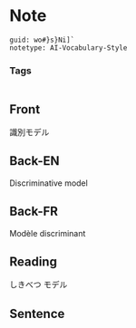 # Note
```
guid: wo#}s}Ni]`
notetype: AI-Vocabulary-Style
```

### Tags
```
```

## Front
識別モデル

## Back-EN
Discriminative model

## Back-FR
Modèle discriminant

## Reading
しきべつ モデル

## Sentence

